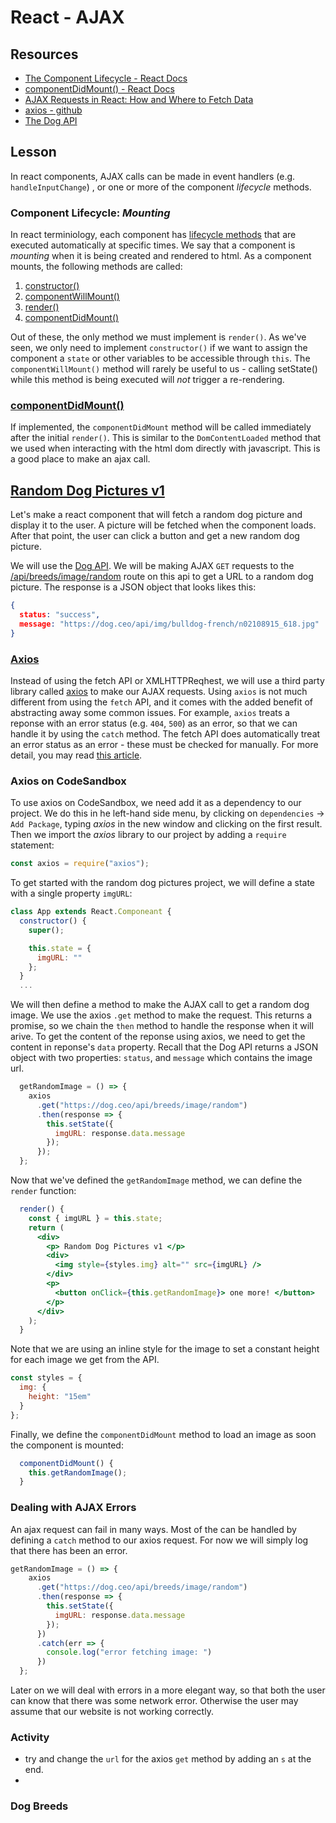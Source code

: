 # React - AJAX

## Resources

* [The Component Lifecycle - React Docs](https://reactjs.org/docs/react-component.html#the-component-lifecycle)
* [componentDidMount() - React Docs](https://reactjs.org/docs/react-component.html#componentdidmount)
* [AJAX Requests in React: How and Where to Fetch Data](https://daveceddia.com/ajax-requests-in-react/)
* [axios - github](https://github.com/axios/axios)
* [The Dog API](https://dog.ceo/dog-api/)

## Lesson

In react components, AJAX calls can be made in event handlers (e.g. `handleInputChange`) , or one or more of the component _lifecycle_ methods.

### Component Lifecycle: _Mounting_

In react terminiology, each component has [lifecycle methods](https://reactjs.org/docs/react-component.html#the-component-lifecycle) that are executed automatically at specific times. We say that a component is _mounting_ when it is being created and rendered to html. As a component mounts, the following methods are called:

1. [constructor()](https://reactjs.org/docs/react-component.html#constructor)
2. [componentWillMount()](https://reactjs.org/docs/react-component.html#componentwillmount)
3. [render()](https://reactjs.org/docs/react-component.html#render)
4. [componentDidMount()](https://reactjs.org/docs/react-component.html#componentdidmount)

Out of these, the only method we must implement is `render()`. As we've seen, we only need to implement `constructor()` if we want to assign the component a `state` or other variables to be accessible through `this`. The `componentWillMount()` method will rarely be useful to us - calling setState() while this method is being executed will _not_ trigger a re-rendering.

### [componentDidMount()](https://reactjs.org/docs/react-component.html#componentdidmount)

If implemented, the `componentDidMount` method will be called immediately after the initial `render()`. This is similar to the `DomContentLoaded` method that we used when interacting with the html dom directly with javascript. This is a good place to make an ajax call.

## [Random Dog Pictures v1](https://codesandbox.io/s/m4oz8yqlvx)

Let's make a react component that will fetch a random dog picture and display it to the user. A picture will be fetched when the component loads. After that point, the user can click a button and get a new random dog picture.

We will use the [Dog API](https://dog.ceo/dog-api/). We will be making AJAX `GET` requests to the [/api/breeds/image/random](https://dog.ceo/api/breeds/image/random) route on this api to get a URL to a random dog picture. The response is a JSON object that looks likes this:

```JSON
{
  status: "success",
  message: "https://dog.ceo/api/img/bulldog-french/n02108915_618.jpg"
}
```

### [Axios](https://github.com/axios/axios)

Instead of using the fetch API or XMLHTTPReqhest, we will use a third party library called [axios](https://github.com/axios/axios) to make our AJAX requests. Using `axios` is not much different from using the `fetch` API, and it comes with the added benefit of abstracting away some common issues. For example, `axios` treats a reponse with an error status (e.g. `404`, `500`) as an error, so that we can handle it by using the `catch` method. The fetch API does  automatically treat an error status as an error - these must be checked for manually. For more detail, you may read [this article](https://medium.com/@thejasonfile/fetch-vs-axios-js-for-making-http-requests-2b261cdd3af5).

### Axios on CodeSandbox

To use axios on CodeSandbox, we need add it as a dependency to our project. We do this in he left-hand side menu, by clicking on `dependencies` -> `Add Package`, typing _axios_ in the new window and clicking on the first result. Then we import the _axios_ library to our project by adding a `require` statement:

```js
const axios = require("axios");
```

To get started with the random dog pictures project, we will define a state with a single property `imgURL`:

```jsx
class App extends React.Componeant {
  constructor() {
    super();

    this.state = {
      imgURL: ""
    };
  }
  ...
```

We will then define a method to make the AJAX call to get a random dog image. We use the axios `.get` method to make the request. This returns a promise, so we chain the `then` method to handle the response when it will arive. To get the content of the reponse using axios, we need to get the content in reponse's `data` property. Recall that the Dog API returns a JSON object with two properties: `status`, and `message` which contains the image url.

```jsx
  getRandomImage = () => {
    axios
      .get("https://dog.ceo/api/breeds/image/random")
      .then(response => {
        this.setState({
          imgURL: response.data.message
        });
      });
  };
```

Now that we've defined the `getRandomImage` method, we can define the `render` function:

```jsx
  render() {
    const { imgURL } = this.state;
    return (
      <div>
        <p> Random Dog Pictures v1 </p>
        <div>
          <img style={styles.img} alt="" src={imgURL} />
        </div>
        <p>
          <button onClick={this.getRandomImage}> one more! </button>
        </p>
      </div>
    );
  }
```

Note that we are using an inline style for the image to set a constant height for each image we get from the API.

```jsx
const styles = {
  img: {
    height: "15em"
  }
};
```

Finally, we define the `componentDidMount` method to load an image as soon the component is mounted:

```js
  componentDidMount() {
    this.getRandomImage();
  }
```

### Dealing with AJAX Errors

An ajax request can fail in many ways. Most of the can be handled by defining a `catch` method to our axios request. For now we will simply log that there has been an error.

```jsx
getRandomImage = () => {
    axios
      .get("https://dog.ceo/api/breeds/image/random")
      .then(response => {
        this.setState({
          imgURL: response.data.message
        });
      })
      .catch(err => {
        console.log("error fetching image: ")
      })
  };
```

Later on we will deal with errors in a more elegant way, so that both  the user can know that there was some network error. Otherwise the user may assume that our website is not working correctly.

### Activity

* try and change the `url` for the axios `get` method by adding an `s` at the end.
* 

### Dog Breeds

